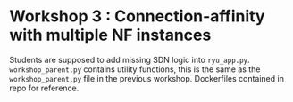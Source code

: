 # Workshop 3 : Connection-affinity with multiple NF instances

Students are supposed to add missing SDN logic into `ryu_app.py`. `workshop_parent.py` contains utility functions, this is the same as the `workshop_parent.py` file in the previous workshop. Dockerfiles contained in repo for reference.